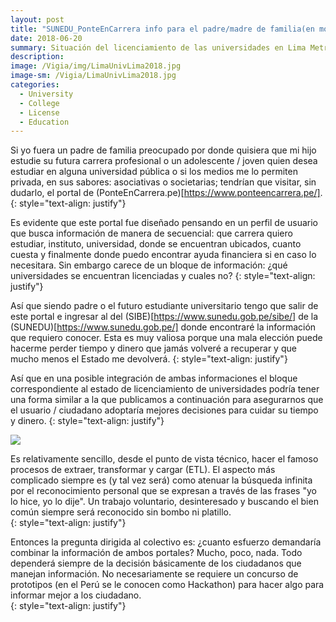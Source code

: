 ```yaml
---
layout: post
title: "SUNEDU_PonteEnCarrera info para el padre/madre de familia(en modo sueño)"
date: 2018-06-20
summary: Situación del licenciamiento de las universidades en Lima Metropolitana
description: 
image: /Vigia/img/LimaUnivLima2018.jpg
image-sm: /Vigia/LimaUnivLima2018.jpg
categories:
  - University
  - College
  - License
  - Education
---
```


Si yo fuera un padre de familia preocupado por donde quisiera que mi hijo estudie su futura carrera profesional o un adolescente / joven quien desea estudiar en alguna universidad pública o si los medios me lo permiten privada, en sus sabores: asociativas o societarias; tendrían que visitar, sin dudarlo, el portal de (PonteEnCarrera.pe)[https://www.ponteencarrera.pe/]. 
{: style="text-align: justify"}

Es evidente que este portal fue diseñado pensando en un perfil de usuario que busca información de manera de secuencial: que carrera quiero estudiar, instituto, universidad, donde se encuentran ubicados, cuanto cuesta y finalmente donde puedo encontrar ayuda financiera si en caso lo necesitara. Sin embargo carece de un bloque de información: ¿qué universidades se encuentran licenciadas y cuales no? 
{: style="text-align: justify"}

Así que siendo padre o el futuro estudiante universitario tengo que salir de este portal e ingresar al 
del (SIBE)[https://www.sunedu.gob.pe/sibe/] de la (SUNEDU)[https://www.sunedu.gob.pe/] donde encontraré la información que requiero conocer. Esta es muy valiosa porque una mala elección puede hacerme perder tiempo y dinero que jamás volveré a recuperar y que mucho menos el Estado me devolverá. 
{: style="text-align: justify"}

Así que en una posible integración de ambas informaciones el bloque correspondiente al estado de licenciamiento de universidades podría tener una forma similar a la que publicamos a continuación para asegurarnos que el usuario / ciudadano adoptaría mejores decisiones para cuidar su tiempo y dinero. 
{: style="text-align: justify"}

<div class='tableauPlaceholder' id='viz1529516228681' style='position: relative'><noscript><a href='http:&#47;&#47;manuelvarzen.github.io&#47;Vigia'><img alt=' ' src='https:&#47;&#47;public.tableau.com&#47;static&#47;images&#47;SU&#47;SUNEDU_openData&#47;Dashboard1&#47;1_rss.png' style='border: none' /></a></noscript><object class='tableauViz'  style='display:none;'><param name='host_url' value='https%3A%2F%2Fpublic.tableau.com%2F' /> <param name='embed_code_version' value='3' /> <param name='site_root' value='' /><param name='name' value='SUNEDU_openData&#47;Dashboard1' /><param name='tabs' value='no' /><param name='toolbar' value='yes' /><param name='static_image' value='https:&#47;&#47;public.tableau.com&#47;static&#47;images&#47;SU&#47;SUNEDU_openData&#47;Dashboard1&#47;1.png' /> <param name='animate_transition' value='yes' /><param name='display_static_image' value='yes' /><param name='display_spinner' value='yes' /><param name='display_overlay' value='yes' /><param name='display_count' value='yes' /></object></div> <script type='text/javascript'>var divElement = document.getElementById('viz1529516228681');                    var vizElement = divElement.getElementsByTagName('object')[0];                    vizElement.style.minWidth='420px';vizElement.style.maxWidth='650px';vizElement.style.width='100%';vizElement.style.minHeight='587px';vizElement.style.maxHeight='887px';vizElement.style.height=(divElement.offsetWidth*0.75)+'px';                    var scriptElement = document.createElement('script');                    scriptElement.src = 'https://public.tableau.com/javascripts/api/viz_v1.js';                    vizElement.parentNode.insertBefore(scriptElement, vizElement); </script>

Es relativamente sencillo, desde el punto de vista técnico, hacer el famoso procesos de extraer, transformar y cargar (ETL). El aspecto más complicado siempre es (y tal vez será) como atenuar la búsqueda infinita por el reconocimiento personal que se expresan a través de las frases "yo lo hice, yo lo dije". Un trabajo voluntario, desinteresado y buscando el bien común siempre será reconocido sin bombo ni platillo.     
{: style="text-align: justify"}

Entonces la pregunta dirigida al colectivo es: ¿cuanto esfuerzo demandaría combinar la información de ambos portales? Mucho, poco, nada. Todo dependerá siempre de la decisión básicamente de los ciudadanos que manejan información. No necesariamente se requiere un concurso de prototipos (en el Perú se le conocen como Hackathon) para hacer algo para informar mejor a los ciudadano.   
{: style="text-align: justify"}
